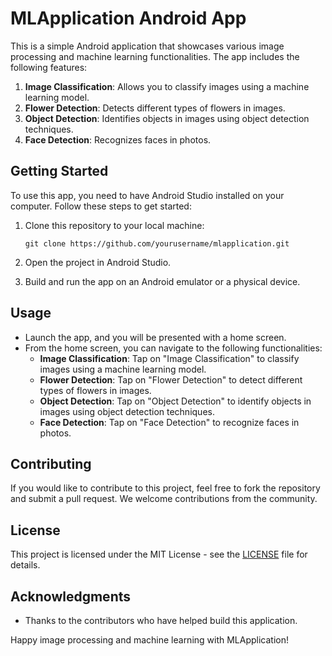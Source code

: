 # MLApplication Android App

This is a simple Android application that showcases various image processing and machine learning functionalities. The app includes the following features:

1. **Image Classification**: Allows you to classify images using a machine learning model.
2. **Flower Detection**: Detects different types of flowers in images.
3. **Object Detection**: Identifies objects in images using object detection techniques.
4. **Face Detection**: Recognizes faces in photos.

## Getting Started

To use this app, you need to have Android Studio installed on your computer. Follow these steps to get started:

1. Clone this repository to your local machine:

   ```
   git clone https://github.com/yourusername/mlapplication.git
   ```

2. Open the project in Android Studio.

3. Build and run the app on an Android emulator or a physical device.

## Usage

- Launch the app, and you will be presented with a home screen.
- From the home screen, you can navigate to the following functionalities:
  - **Image Classification**: Tap on "Image Classification" to classify images using a machine learning model.
  - **Flower Detection**: Tap on "Flower Detection" to detect different types of flowers in images.
  - **Object Detection**: Tap on "Object Detection" to identify objects in images using object detection techniques.
  - **Face Detection**: Tap on "Face Detection" to recognize faces in photos.

## Contributing

If you would like to contribute to this project, feel free to fork the repository and submit a pull request. We welcome contributions from the community.

## License

This project is licensed under the MIT License - see the [LICENSE](LICENSE) file for details.

## Acknowledgments

- Thanks to the contributors who have helped build this application.

Happy image processing and machine learning with MLApplication!
